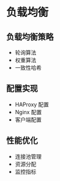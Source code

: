 # 负载均衡

## 负载均衡策略
- 轮询算法
- 权重算法
- 一致性哈希

## 配置实现
- HAProxy 配置
- Nginx 配置
- 客户端配置

## 性能优化
- 连接池管理
- 资源分配
- 监控指标 